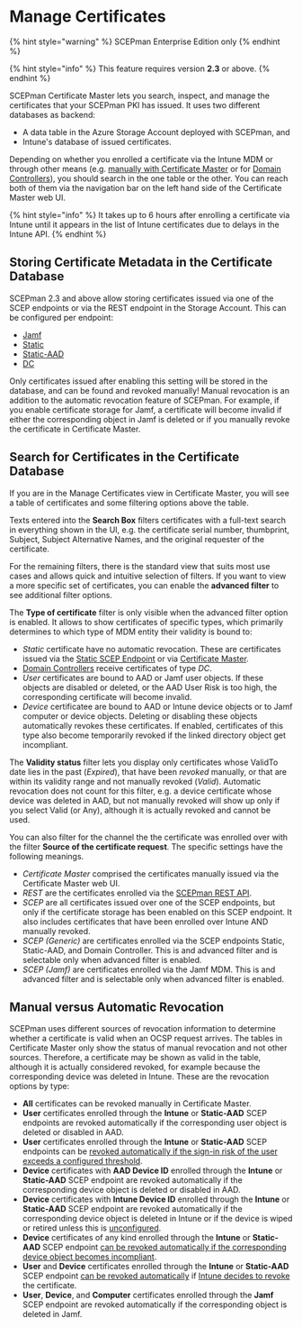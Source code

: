 # Manage Certificates

{% hint style="warning" %}
SCEPman Enterprise Edition only
{% endhint %}

{% hint style="info" %}
This feature requires version **2.3** or above.
{% endhint %}

SCEPman Certificate Master lets you search, inspect, and manage the certificates that your SCEPman PKI has issued. It uses two different databases as backend:

* A data table in the Azure Storage Account deployed with SCEPman, and
* Intune's database of issued certificates.

Depending on whether you enrolled a certificate via the Intune MDM or through other means (e.g. [manually with Certificate Master](../certificate-deployment/certificate-master/) or for [Domain Controllers](../certificate-deployment/domain-controller-certificates.md)), you should search in the one table or the other. You can reach both of them via the navigation bar on the left hand side of the Certificate Master web UI.

{% hint style="info" %}
It takes up to 6 hours after enrolling a certificate via Intune until it appears in the list of Intune certificates due to delays in the Intune API.
{% endhint %}

## Storing Certificate Metadata in the Certificate Database

SCEPman 2.3 and above allow storing certificates issued via one of the SCEP endpoints or via the REST endpoint in the Storage Account. This can be configured per endpoint:

* [Jamf](../advanced-configuration/application-settings/jamf-validation.md#appconfig-jamfvalidation-enablecertificatestorage)
* [Static](../advanced-configuration/application-settings/static-validation.md#appconfig-staticvalidation-enablecertificatestorage)
* [Static-AAD](../advanced-configuration/application-settings/staticaad-validation.md#appconfig-staticaadvalidation-enablecertificatestorage)
* [DC](../advanced-configuration/application-settings/dc-validation.md#appconfig-dcvalidation-enablecertificatestorage)

Only certificates issued after enabling this setting will be stored in the database, and can be found and revoked manually! Manual revocation is an addition to the automatic revocation feature of SCEPman. For example, if you enable certificate storage for Jamf, a certificate will become invalid if either the corresponding object in Jamf is deleted or if you manually revoke the certificate in Certificate Master.

## Search for Certificates in the Certificate Database

If you are in the Manage Certificates view in Certificate Master, you will see a table of certificates and some filtering options above the table.

Texts entered into the **Search Box** filters certificates with a full-text search in everything shown in the UI, e.g. the certificate serial number, thumbprint, Subject, Subject Alternative Names, and the original requester of the certificate.

For the remaining filters, there is the standard view that suits most use cases and allows quick and intuitive selection of filters. If you want to view a more specific set of certificates, you can enable the **advanced filter** to see additional filter options.

The **Type of certificate** filter is only visible when the advanced filter option is enabled. It allows to show certificates of specific types, which primarily determines to which type of MDM entity their validity is bound to:

* _Static_ certificate have no automatic revocation. These are certificates issued via the [Static SCEP Endpoint](../certificate-deployment/static-certificates/) or via [Certificate Master](../certificate-deployment/certificate-master/).
* [Domain Controllers](../certificate-deployment/domain-controller-certificates.md) receive certificates of type _DC_.
* _User_ certificates are bound to AAD or Jamf user objects. If these objects are disabled or deleted, or the AAD User Risk is too high, the corresponding certificate will become invalid.
* _Device_ certificatee are bound to AAD or Intune device objects or to Jamf computer or device objects. Deleting or disabling these objects automatically revokes these certificates. If enabled, certificates of this type also become temporarily revoked if the linked directory object get incompliant.

The **Validity status** filter lets you display only certificates whose ValidTo date lies in the past (_Expired_), that have been _revoked_ manually, or that are within its validity range and not manually revoked (_Valid_). Automatic revocation does not count for this filter, e.g. a device certificate whose device was deleted in AAD, but not manually revoked will show up only if you select Valid (or Any), although it is actually revoked and cannot be used.

You can also filter for the channel the the certificate was enrolled over with the filter **Source of the certificate request**. The specific settings have the following meanings.

* _Certificate Master_ comprised the certificates manually issued via the Certificate Master web UI.
* _REST_ are the certificates enrolled via the [SCEPman REST API](../certificate-deployment/api-certificates.md).
* _SCEP_ are all certificates issued over one of the SCEP endpoints, but only if the certificate storage has been enabled on this SCEP endpoint. It also includes certificates that have been enrolled over Intune AND manually revoked.
* _SCEP (Generic)_ are certificates enrolled via the SCEP endpoints Static, Static-AAD, and Domain Controller. This is and advanced filter and is selectable only when advanced filter is enabled.
* _SCEP (Jamf)_ are certificates enrolled via the Jamf MDM. This is and advanced filter and is selectable only when advanced filter is enabled.

## Manual versus Automatic Revocation

SCEPman uses different sources of revocation information to determine whether a certificate is valid when an OCSP request arrives. The tables in Certificate Master only show the status of manual revocation and not other sources. Therefore, a certificate may be shown as valid in the table, although it is actually considered revoked, for example because the corresponding device was deleted in Intune. These are the revocation options by type:

- **All** certificates can be revoked manually in Certificate Master.
- **User** certificates enrolled through the **Intune** or **Static-AAD** SCEP endpoints are revoked automatically if the corresponding user object is deleted or disabled in AAD.
- **User** certificates enrolled through the **Intune** or **Static-AAD** SCEP endpoints can be [revoked automatically if the sign-in risk of the user exceeds a configured threshold](../scepman-configuration/optional/application-settings/intune-validation.md#appconfigintunevalidationuserriskcheck).
- **Device** certificates with **AAD Device ID** enrolled through the **Intune** or **Static-AAD** SCEP endpoint are revoked automatically if the corresponding device object is deleted or disabled in AAD.
- **Device** certificates with **Intune Device ID** enrolled through the **Intune** or **Static-AAD** SCEP endpoint are revoked automatically if the corresponding device object is deleted in Intune or if the device is wiped or retired unless this is [unconfigured](../scepman-configuration/optional/application-settings/intune-validation.md#appconfigintunevalidationrevokecertificatesonwipe).
- **Device** certificates of any kind enrolled through the **Intune** or **Static-AAD** SCEP endpoint [can be revoked automatically if the corresponding device object becomes incompliant](../scepman-configuration/optional/application-settings/intune-validation.md#appconfigintunevalidationcompliancecheck).
- **User** and **Device** certificates enrolled through the **Intune** or **Static-AAD** SCEP endpoint [can be revoked automatically](../scepman-configuration/optional/application-settings/intune-validation.md#appconfigintunevalidationdevicedirectory) if [Intune decides to revoke](https://learn.microsoft.com/en-us/mem/intune/protect/remove-certificates) the certificate.
- **User**, **Device**, and **Computer** certificates enrolled through the **Jamf** SCEP endpoint are revoked automatically if the corresponding object is deleted in Jamf.
